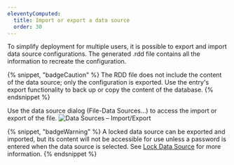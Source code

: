 ```yaml
---
eleventyComputed:
  title: Import or export a data source
  order: 30
---
```

To simplify deployment for multiple users, it is possible to export and import data source configurations. The generated .rdd file contains all the information to recreate the configuration.

{% snippet, "badgeCaution" %}
The RDD file does not include the content of the data source; only the configuration is exported. Use the entry's export functionality to back up or copy the content of the database.
{% endsnippet %}

Use the data source dialog (File-Data Sources...) to access the import or export of the file.
![Data Sources – Import/Export](https://cdnweb.devolutions.net/docs/docs_en_rdm_mac_clip5068.png)

{% snippet, "badgeWarning" %}
A locked data source can be exported and imported, but its content will not be accessible for use unless a password is entered when the data source is selected. See [Lock Data Source](/rdm/mac/data-sources/lock/) for more information.
{% endsnippet %}
